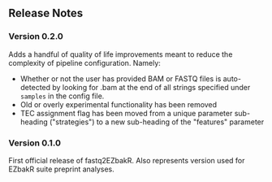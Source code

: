 ## Release Notes

### Version 0.2.0

Adds a handful of quality of life improvements meant to reduce the complexity of pipeline configuration. Namely:

* Whether or not the user has provided BAM or FASTQ files is auto-detected by looking for .bam at the end of all strings specified under `samples` in the config file.
* Old or overly experimental functionality has been removed
* TEC assignment flag has been moved from a unique parameter sub-heading ("strategies") to a new sub-heading of the "features" parameter

### Version 0.1.0

First official release of fastq2EZbakR. Also represents version used for EZbakR suite preprint analyses.